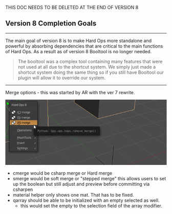 THIS DOC NEEDS TO BE DELETED AT THE END OF VERSION 8

## Version 8 Completion Goals
___

The main goal of version 8 is to make Hard Ops more standalone and powerful by absorbing dependencies that are critical to the main functions of Hard Ops. As a result as of version 8 Booltool is no longer needed.

> The booltool was a complex tool containing many features that were not used at all due to the shortcut system. We simply just made a shortcut system doing the same thing so if you still have Booltool our plugin will allow it to override our system.

___

Merge options - this was started by AR with the ver 7 rewrite.

![a1](8final\a1.png)

- cmerge would be csharp merge or Hard merge
- smerge would be soft merge or "stepped merge" this allows users to set up the boolean but still adjust and preview before committing via csharpen
- material helper only shows one mat. That has to be fixed.
- qarray should be able to be initialized with an empty selected as well.
  - this would set the empty to the selection field of the array modifier. 
